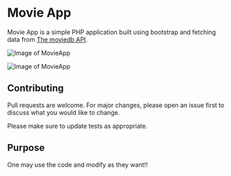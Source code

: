 # Movie App

Movie App is a simple PHP application built using bootstrap and fetching data from [The moviedb API](https://api.themoviedb.org).

![Image of MovieApp](blob:https://imgur.com/71f9e485-7f20-42f5-a091-8a9644ba20de)

![Image of MovieApp](https://pasteboard.co/JR68WTG.png)

## Contributing
Pull requests are welcome. For major changes, please open an issue first to discuss what you would like to change.

Please make sure to update tests as appropriate.

## Purpose
One may use the code and modify as they want!!

